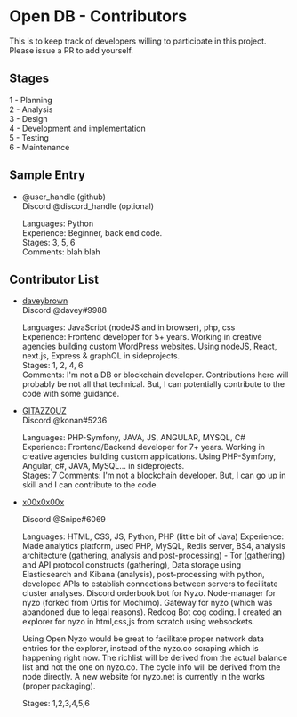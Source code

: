 # Open DB - Contributors

This is to keep track of developers willing to participate in this project.  
Please issue a PR to add yourself.

## Stages

1 - Planning  
2 - Analysis  
3 - Design  
4 - Development and implementation  
5 - Testing  
6 - Maintenance

## Sample Entry

- @user_handle (github)  
  Discord @discord_handle (optional)

  Languages: Python  
  Experience: Beginner, back end code.  
  Stages: 3, 5, 6  
  Comments: blah blah  
  
## Contributor List

- [daveybrown](https://github.com/daveybrown)  
  Discord @davey#9988

  Languages: JavaScript (nodeJS and in browser), php, css  
  Experience: Frontend developer for 5+ years. Working in creative agencies building custom WordPress websites. Using nodeJS, React, next.js, Express & graphQL in sideprojects.  
  Stages: 1, 2, 4, 6  
  Comments: I'm not a DB or blockchain developer. Contributions here will probably be not all that technical. But, I can potentially contribute to the code with some guidance.     

- [GITAZZOUZ](https://github.com/GITAZZOUZ)  
  Discord @konan#5236

  Languages: PHP-Symfony, JAVA, JS, ANGULAR, MYSQL, C#  
  Experience: Frontend/Backend developer for 7+ years. Working in creative agencies building custom applications. Using PHP-Symfony, Angular, c#, JAVA, MySQL... in sideprojects.  
  Stages: 7
  Comments: I'm not a blockchain developer. But, I can go up in skill and I can contribute to the code.     
  
- [x00x0x00x](https://github.com/x00x0x00x)

  Discord @Snipe#6069
  
  
   Languages: HTML, CSS, JS, Python, PHP (little bit of Java)
   Experience: Made analytics platform, used PHP, MySQL, Redis server, BS4, analysis architecture (gathering, analysis and post-processing) - Tor (gathering) and API protocol constructs (gathering), Data storage using Elasticsearch and Kibana (analysis), post-processing with python, developed APIs to establish connections between servers to facilitate cluster analyses. Discord orderbook bot for Nyzo. Node-manager for nyzo (forked from Ortis for Mochimo). Gateway for nyzo (which was abandoned due to legal reasons). Redcog Bot cog coding. I created an explorer for nyzo in html,css,js from scratch using websockets. 
   
   Using Open Nyzo would be great to facilitate proper network data entries for the explorer, instead of the nyzo.co scraping which is happening right now. The richlist will be derived from the actual balance list and not the one on nyzo.co. The cycle info will be derived from the node directly. A new website for nyzo.net is currently in the works (proper packaging).
   
   Stages: 1,2,3,4,5,6
